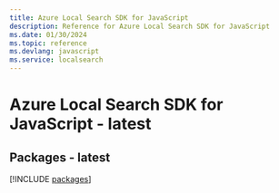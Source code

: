 ```yaml
---
title: Azure Local Search SDK for JavaScript
description: Reference for Azure Local Search SDK for JavaScript
ms.date: 01/30/2024
ms.topic: reference
ms.devlang: javascript
ms.service: localsearch
---
```

# Azure Local Search SDK for JavaScript - latest
## Packages - latest
[!INCLUDE [packages](local-search-index.md)]